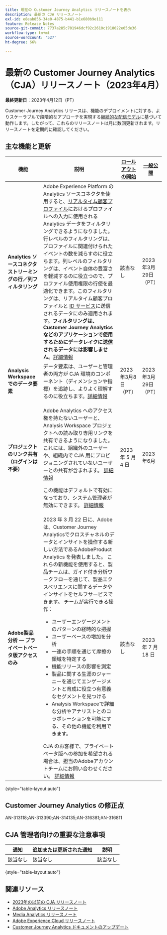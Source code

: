 ```yaml
---
title: 現在の Customer Journey Analytics リリースノートを表示
description: 最新の CJA リリースノート
exl-id: e8eab856-34e0-4875-b441-b1e680b9e111
feature: Release Notes
source-git-commit: 7737a285c701946dcf92c2610c1918022e05de36
workflow-type: tm+mt
source-wordcount: '527'
ht-degree: 66%

---
```


# 最新の Customer Journey Analytics（CJA）リリースノート（2023年4月）

**最終更新日**：2023年4月12日（PT）

Customer Journey Analytics リリースは、機能のデプロイメントに対する、よりスケーラブルで段階的なアプローチを実現する[継続的な配信モデル](releases.md)に基づいて動作します。したがって、これらのリリースノートは月に数回更新されます。リリースノートを定期的に確認してください。

## 主な機能と更新

| 機能 | 説明 | [ロールアウトの開始](/help/release-notes/releases.md) | [一般公開](/help/release-notes/releases.md) |
| ----------- | ---------- | ----- | --- |
| **Analytics ソースコネクタストリーミングの行／列フィルタリング** | Adobe Experience Platform の Analytics ソースコネクタを使用すると、[リアルタイム顧客プロファイル](https://experienceleague.adobe.com/docs/experience-platform/profile/home.html?lang=ja)におけるプロファイルへの入力に使用される Analytics データをフィルタリングできるようになりました。行レベルのフィルタリングは、プロファイルに関連付けられたイベントの数を減らすのに役立ちます。列レベルのフィルタリングは、イベント自体の豊富さを軽減するのに役立つので、プロファイル使用権限の行使を最適化できます。このフィルタリングは、リアルタイム顧客プロファイルと [ID サービス](https://experienceleague.adobe.com/docs/experience-platform/identity/home.html?lang=ja)に送信されるデータにのみ適用されます。**フィルタリングは、Customer Journey Analytics などのアプリケーションで使用するためにデータレイクに送信されるデータには影響しません**。[詳細情報](https://experienceleague.adobe.com/docs/experience-platform/sources/ui-tutorials/create/adobe-applications/analytics.html?lang=ja#filtering-for-profile) | 該当なし | 2023年3月29日（PT） |
| **Analysis Workspace でのデータ要素** | データ要素は、ユーザーと管理者の両方が CJA 環境のコンポーネント（ディメンションや指標）を追跡し、よりよく理解するのに役立ちます。[詳細情報](/help/components/data-dictionary/data-dictionary-overview.md) | 2023年3月8日（PT） | 2023年3月29日（PT） |
| **プロジェクトのリンク共有（ログインは不要）** | <p>Adobe Analytics へのアクセス権を持たないユーザーと、Analysis Workspace プロジェクトへの読み取り専用リンクを共有できるようになりました。 これには、組織外のユーザーや、組織内で CJA 用にプロビジョニングされていないユーザーとの共有が含まれます。 [詳細情報](https://experienceleague.adobe.com/docs/analytics-platform/using/cja-workspace/curate-share/share-projects.html?lang=en#share-public-link)</p> <p>この機能はデフォルトで有効になっており、システム管理者が無効にできます。 [詳細情報](https://experienceleague.adobe.com/docs/analytics-platform/using/cja-workspace/user-preferences.html?lang=en#company-preferences)</p> | 2023 年 5 月 4 日 | 2023年6月 |
| **Adobe製品分析 — プライベートベータ版アクセスのみ** | 2023 年 3 月 22 日に、Adobeは、Customer Journey Analyticsでクロスチャネルのデータとインサイトを操作する新しい方法であるAdobeProduct Analytics を発表しました。 これらの新機能を使用すると、製品チームは、ガイド付き分析ワークフローを通じて、製品エクスペリエンスに関するデータやインサイトをセルフサービスでき&#x200B;ます。 チームが実行できる操作：<ul><li>ユーザーエンゲージメントのパターンの経時的な&#x200B;把握</li><li>ユーザーベースの増加を&#x200B;分析</li><li>一連の手順を通じて摩擦の領域を特定する&#x200B;</li><li>機能リリースの影響を測定&#x200B;</li><li>製品に関する生涯のジャーニーを通じてエンゲージメントと育成に役立つ有意義なセグメントを見つけ&#x200B;る</li><li>Analysis Workspaceで詳細な分析やアナリストとのコラボレーションを可能にする、その他の機能を利用できま&#x200B;す。</li></ul>CJA のお客様で、プライベートベータ版への参加を希望される場合は、担当のAdobeアカウントチームにお問い合わせください。 [詳細情報](https://business.adobe.com/products/product-analytics/adobe-product-analytics.html) | 該当なし | 2023 年 7 月 18 日 |

{style="table-layout:auto"}

## Customer Journey Analytics の修正点

AN-313118;AN-313390;AN-314135;AN-316381;AN-316811

## CJA 管理者向けの重要な注意事項

| 通知 | 追加または更新された通知 | 説明 |
| --- | --- | --- |
| 該当なし | 該当なし | 該当なし |

{style="table-layout:auto"}

## 関連リソース

* [2023年の以前の CJA リリースノート](/help/release-notes/2023.md)
* [Adobe Analytics リリースノート](https://experienceleague.adobe.com/docs/analytics/release-notes/latest.html?lang=ja)
* [Media Analytics リリースノート](https://experienceleague.adobe.com/docs/media-analytics/using/additional-resources/release-notes.html?lang=ja)
* [Adobe Experience Cloud リリースノート](https://experienceleague.adobe.com/docs/release-notes/experience-cloud/current.html?lang=ja)
* [Customer Journey Analytics ドキュメントのアップデート](/help/release-notes/doc-changes.md)
